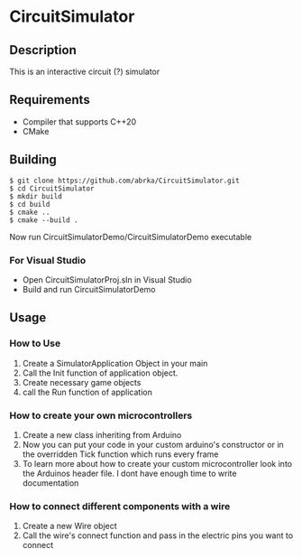 # CircuitSimulator

## Description 
This is an interactive circuit (?) simulator

## Requirements
- Compiler that supports C++20
- CMake

## Building
```shell
$ git clone https://github.com/abrka/CircuitSimulator.git
$ cd CircuitSimulator
$ mkdir build
$ cd build
$ cmake ..
$ cmake --build .
```
Now run CircuitSimulatorDemo/CircuitSimulatorDemo executable

### For Visual Studio
- Open CircuitSimulatorProj.sln in Visual Studio
- Build and run CircuitSimulatorDemo

## Usage

### How to Use
1. Create a SimulatorApplication Object in your main
2. Call the Init function of application object.
3. Create necessary game objects
4. call the Run function of application

### How to create your own microcontrollers
1. Create a new class inheriting from Arduino
2. Now you can put your code in your custom arduino's constructor or in the overridden Tick function which runs every frame
3. To learn more about how to create your custom microcontroller look into the Arduinos header file. I dont have enough time to write documentation 

### How to connect different components with a wire
1. Create a new Wire object
2. Call the wire's connect function and pass in the electric pins you want to connect
